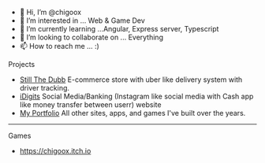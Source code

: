 - 👋 Hi, I’m @chigoox
- 👀 I’m interested in ... Web & Game Dev
- 🌱 I’m currently learning ...Angular, Express server, Typescript
- 💞️ I’m looking to collaborate on ... Everything
- 📫 How to reach me ... :)

Projects
  
  - [Still The Dubb](https://stillthedubb.com/) E-commerce store with uber like delivery system with driver tracking.
  - [iDigits](https://iinvesta.vercel.app/) Social Media/Banking (Instagram like social media with Cash app like money transfer between userr) website
  - [My Portfolio](https://portfolio5th.netlify.app/) All other sites, apps, and games I've built over the years.

-----------------------------------------------------------
Games
- https://chigoox.itch.io
